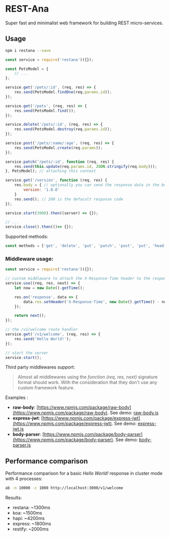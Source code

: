 # REST-Ana
Super fast and minimalist web framework for building REST micro-services.

## Usage
```bash
npm i restana --save
```

```js
const service = require('restana')({});

const PetsModel = {
    // ... 
};

service.get('/pets/:id', (req, res) => {
    res.send(PetsModel.findOne(req.params.id));
});

service.get('/pets', (req, res) => {
    res.send(PetsModel.find());
});

service.delete('/pets/:id', (req, res) => {
    res.send(PetsModel.destroy(req.params.id));
});

service.post('/pets/:name/:age', (req, res) => {
    res.send(PetsModel.create(req.params));
});

service.patch('/pets/:id', function (req, res) {
    res.send(this.update(req.params.id, JSON.stringify(req.body)));
}, PetsModel); // attaching this context

service.get('/version', function (req, res) {
    res.body = { // optionally you can send the response data in the body property
        version: '1.0.0'
    }
    res.send(); // 200 is the defacult response code
});

service.start(3000).then((server) => {});

// ... 
service.close().then(()=> {});
```
Supported methods:
```js
const methods = ['get', 'delete', 'put', 'patch', 'post', 'put', 'head', 'options'];
```
### Middleware usage:
```js
const service = require('restana')({});

// custom middleware to attach the X-Response-Time header to the response
service.use((req, res, next) => {
    let now = new Date().getTime();

    res.on('response', data => {
        data.res.setHeader('X-Response-Time', new Date().getTime() - now);
    });

    return next();
});

// the /v1/welcome route handler
service.get('/v1/welcome', (req, res) => {
    res.send('Hello World!');
});

// start the server
service.start();
```
Third party middlewares support:
> Almost all middlewares using the *function (req, res, next)* signature format should work. With the consideration that they don't use any custom framework feature.

Examples :
* **raw-body**: [https://www.npmjs.com/package/raw-body](https://www.npmjs.com/package/raw-body). See demo: [raw-body.js](demos/raw-body.js)
* **express-jwt**: [https://www.npmjs.com/package/express-jwt](https://www.npmjs.com/package/express-jwt). See demo: [express-jwt.js](demos/express-jwt.js)
* **body-parser**: [https://www.npmjs.com/package/body-parser](https://www.npmjs.com/package/body-parser). See demo: [body-parser.js](demos/body-parser.js)

## Performance comparison
Performance comparison for a basic *Hello World!* response in cluster mode with 4 processes:
```bash
ab -n 10000 -c 1000 http://localhost:3000/v1/welcome
```
Results: 
* restana: ~1300ms
* koa: ~1500ms
* hapi: ~4200ms
* express: ~1800ms
* restify: ~2000ms